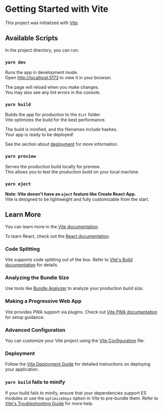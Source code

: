 # Getting Started with Vite

This project was initialized with [Vite](https://vitejs.dev/).

## Available Scripts

In the project directory, you can run:

### `yarn dev`

Runs the app in development mode. \
Open [http://localhost:5173](http://localhost:5173) to view it in your browser.

The page will reload when you make changes. \
You may also see any lint errors in the console.

### `yarn build`

Builds the app for production to the `dist` folder. \
Vite optimizes the build for the best performance.

The build is minified, and the filenames include hashes. \
Your app is ready to be deployed!

See the section about [deployment](https://vitejs.dev/guide/static-deploy.html) for more information.

### `yarn preview`

Serves the production build locally for preview. \
This allows you to test the production build on your local machine.

### `yarn eject`

**Note: Vite doesn't have an `eject` feature like Create React App.** \
Vite is designed to be lightweight and fully customizable from the start.

## Learn More

You can learn more in the [Vite documentation](https://vitejs.dev/).

To learn React, check out the [React documentation](https://reactjs.org/).

### Code Splitting

Vite supports code splitting out of the box. Refer to [Vite's Build documentation](https://vitejs.dev/guide/build.html#chunk-splitting) for details.

### Analyzing the Bundle Size

Use tools like [Bundle Analyzer](https://www.npmjs.com/package/rollup-plugin-visualizer) to analyze your production build size.

### Making a Progressive Web App

Vite provides PWA support via plugins. Check out [Vite PWA documentation](https://vite-plugin-pwa.netlify.app/) for setup guidance.

### Advanced Configuration

You can customize your Vite project using the [Vite Configuration](https://vitejs.dev/config/) file.

### Deployment

Follow the [Vite Deployment Guide](https://vitejs.dev/guide/static-deploy.html) for detailed instructions on deploying your application.

### `yarn build` fails to minify

If your build fails to minify, ensure that your dependencies support ES modules or use the `optimizeDeps` option in Vite to pre-bundle them. Refer to [Vite's Troubleshooting Guide](https://vitejs.dev/guide/dep-pre-bundling.html) for more help.
